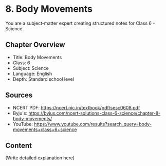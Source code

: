 # 8. Body Movements

You are a subject-matter expert creating structured notes for Class 6 - Science.

## Chapter Overview
- Title: Body Movements
- Class: 6
- Subject: Science
- Language: English
- Depth: Standard school level

## Sources
- NCERT PDF: https://ncert.nic.in/textbook/pdf/sesc0608.pdf
- Byju's: https://byjus.com/ncert-solutions-class-6-science/chapter-8-body-movements/
- YouTube: https://www.youtube.com/results?search_query=body-movements+class+6+science

## Content
(Write detailed explanation here)
